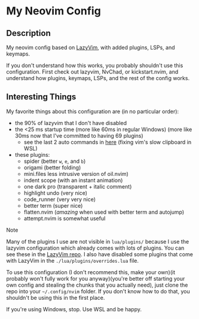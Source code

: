 
# My Neovim Config


## Description

My neovim config based on [LazyVim](https://www.lazyvim.org), with added
plugins, LSPs, and keymaps.

If you don't understand how this works, you probably
shouldn't use this configuration. First check out lazyvim, NvChad, or
kickstart.nvim, and understand how plugins, keymaps, LSPs, and the rest of the
config works.

## Interesting Things

My favorite things about this configuration are (in no particular order):

- the 90% of lazyvim that I don't have disabled
- the <25 ms startup time (more like 60ms in regular Windows) (more like 30ms now that I've committed to having 69 plugins)
  - see the last 2 auto commands in [here](./lua/config/autocmds.lua) (fixing vim's slow clipboard in WSL)
- these plugins: 
  - spider (better `w`, `e`, and `b`)
  - origami (better folding)
  - mini.files less intrusive version of oil.nvim)
  - indent scope (with an instant animation)
  - one dark pro (transparent + italic comment)
  - highlight undo (very nice)
  - code_runner (very very nice)
  - better term (super nice)
  - flatten.nvim (*amazing* when used with better term and autojump)
  - attempt.nvim is somewhat useful

> [!Note]
> Many of the plugins I use are not visible in `lua/plugins/` because I use the
> lazyvim configuration which already comes with lots of plugins. You can see
> these in the [LazyVim repo](https://github.com/LazyVim/LazyVim). I also have
> disabled some plugins that come with LazyVim in the `./lua/plugins/overrides.lua` file.

To use this configuration (I don't recommend this, make your own)(it probably
won't fully work for you anyway)(you're better off starting your own config and
stealing the chunks that you actually need), just clone the repo into your
`~/.config/nvim` folder. If you don't know how to do that, you shouldn't be
using this in the first place. 

If you're using Windows, stop. Use WSL and be happy.
